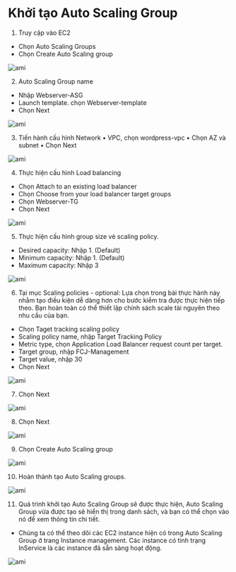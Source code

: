 # Khởi tạo Auto Scaling Group

1. Truy cập vào EC2
-	Chọn Auto Scaling Groups
-	Chọn Create Auto Scaling group

![ami](/images/createautoscaling/auto-scaling-group-setup-01.png?featherlight=false&width=90pc)

2. Auto Scaling Group name
-	Nhập Webserver-ASG
-	Launch template. chọn Webserver-template
-	Chọn Next

![ami](/images/createautoscaling/auto-scaling-group-setup-02.png?featherlight=false&width=90pc)

3. Tiến hành cấu hình Network
•	VPC, chọn wordpress-vpc
•	Chọn AZ và subnet
•	Chọn Next


![ami](/images/createautoscaling/auto-scaling-group-setup-03.png?featherlight=false&width=90pc)

4. Thực hiện cấu hình Load balancing
-	Chọn Attach to an existing load balancer
-	Chọn Choose from your load balancer target groups
-	Chọn Webserver-TG
-	Chọn Next


![ami](/images/createautoscaling/auto-scaling-group-setup-04.png?featherlight=false&width=90pc)

5. Thực hiện cấu hình group size vè scaling policy.
-	Desired capacity: Nhập 1. (Default)
-	Minimum capacity: Nhập 1. (Default)
-	Maximum capacity: Nhập 3


![ami](/images/createautoscaling/auto-scaling-group-setup-05.png?featherlight=false&width=90pc)

6. Tại mục Scaling policies - optional: Lựa chọn trong bài thực hành này nhằm tạo điều kiện dễ dàng hơn cho bước kiểm tra được thực hiện tiếp theo. Bạn hoàn toàn có thể thiết lập chính sách scale tài nguyên theo nhu cầu của bạn.
-	Chọn Taget tracking scaling policy
-	Scaling policy name, nhập Target Tracking Policy
-	Metric type, chọn Application Load Balancer request count per target.
-	Target group, nhập FCJ-Management
-	Target value, nhập 30
-	Chọn Next

![ami](/images/createautoscaling/auto-scaling-group-setup-06.png?featherlight=false&width=90pc)

7. Chọn Next

![ami](/images/createautoscaling/auto-scaling-group-setup-07.png?featherlight=false&width=90pc)

8.	Chọn Next

![ami](/images/createautoscaling/auto-scaling-group-setup-08.png?featherlight=false&width=90pc)

9.	Chọn Create Auto Scaling group

![ami](/images/createautoscaling/auto-scaling-group-setup-09.png?featherlight=false&width=90pc)


10. Hoàn thành tạo Auto Scaling groups.

![ami](/images/createautoscaling/auto-scaling-group-setup-10.png?featherlight=false&width=90pc)


11. Quá trình khởi tạo Auto Scaling Group sẽ được thực hiện, Auto Scaling Group vừa được tạo sẽ hiển thị trong danh sách, và bạn có thể chọn vào nó để xem thông tin chi tiết.
-	Chúng ta có thể theo dõi các EC2 instance hiện có trong Auto Scaling Group ở trang Instance management. Các instance có tình trạng InService là các instance đã sẵn sàng hoạt động.

![ami](/images/createautoscaling/auto-scaling-group-setup-11.png?featherlight=false&width=90pc)
